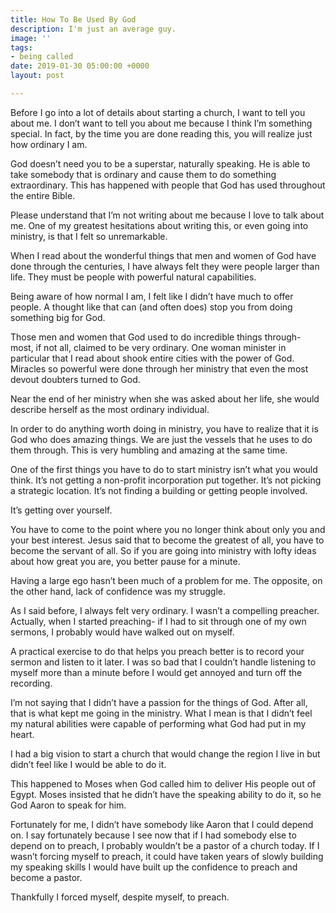 ```yaml
---
title: How To Be Used By God
description: I'm just an average guy.
image: ''
tags:
- being called
date: 2019-01-30 05:00:00 +0000
layout: post

---
```

Before I go into a lot of details about starting a church, I want to tell you about me. I don’t want to tell you about me because I think I’m something special. In fact, by the time you are done reading this, you will realize just how ordinary I am.

God doesn’t need you to be a superstar, naturally speaking. He is able to take somebody that is ordinary and cause them to do something extraordinary. This has happened with people that God has used throughout the entire Bible.

Please understand that I’m not writing about me because I love to talk about me. One of my greatest hesitations about writing this, or even going into ministry, is that I felt so unremarkable.

When I read about the wonderful things that men and women of God have done through the centuries, I have always felt they were people larger than life. They must be people with powerful natural capabilities.

Being aware of how normal I am, I felt like I didn’t have much to offer people. A thought like that can (and often does) stop you from doing something big for God.

Those men and women that God used to do incredible things through- most, if not all, claimed to be very ordinary. One woman minister in particular that I read about shook entire cities with the power of God. Miracles so powerful were done through her ministry that even the most devout doubters turned to God.

Near the end of her ministry when she was asked about her life, she would describe herself as the most ordinary individual.

In order to do anything worth doing in ministry, you have to realize that it is God who does amazing things. We are just the vessels that he uses to do them through. This is very humbling and amazing at the same time.

One of the first things you have to do to start ministry isn’t what you would think. It’s not getting a non-profit incorporation put together. It’s not picking a strategic location. It’s not finding a building or getting people involved.

It’s getting over yourself.

You have to come to the point where you no longer think about only you and your best interest. Jesus said that to become the greatest of all, you have to become the servant of all. So if you are going into ministry with lofty ideas about how great you are, you better pause for a minute.

Having a large ego hasn’t been much of a problem for me. The opposite, on the other hand, lack of confidence was my struggle.

As I said before, I always felt very ordinary. I wasn’t a compelling preacher. Actually, when I started preaching- if I had to sit through one of my own sermons, I probably would have walked out on myself.

A practical exercise to do that helps you preach better is to record your sermon and listen to it later. I was so bad that I couldn’t handle listening to myself more than a minute before I would get annoyed and turn off the recording.

I’m not saying that I didn’t have a passion for the things of God. After all, that is what kept me going in the ministry. What I mean is that I didn’t feel my natural abilities were capable of performing what God had put in my heart.

I had a big vision to start a church that would change the region I live in but didn’t feel like I would be able to do it.

This happened to Moses when God called him to deliver His people out of Egypt. Moses insisted that he didn’t have the speaking ability to do it, so he God Aaron to speak for him.

Fortunately for me, I didn’t have somebody like Aaron that I could depend on. I say fortunately because I see now that if I had somebody else to depend on to preach, I probably wouldn’t be a pastor of a church today. If I wasn’t forcing myself to preach, it could have taken years of slowly building my speaking skills I would have built up the confidence to preach and become a pastor.

Thankfully I forced myself, despite myself, to preach.